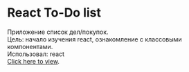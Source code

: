 # React To-Do list
Приложение список дел/покупок. \
Цель: начало изучения react, ознакомление с классовыми компонентами. \
Использовал: react \
[Click here to view](https://right-descriptive-wren.glitch.me/).
